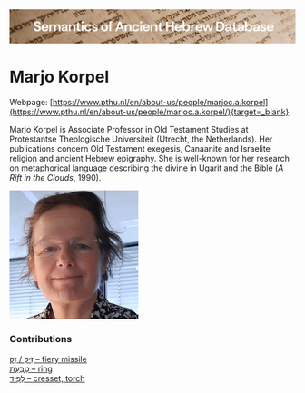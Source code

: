 <html><body><img id="banner" src="../../images/banners/banner.png" alt="banner" /></body></html>

# Marjo Korpel

Webpage: [https://www.pthu.nl/en/about-us/people/marjoc.a.korpel](https://www.pthu.nl/en/about-us/people/marjoc.a.korpel/){target=_blank}


Marjo Korpel is Associate Professor in Old Testament Studies at Protestantse Theologische Universiteit (Utrecht, the Netherlands). Her publications concern Old Testament exegesis, Canaanite and Israelite religion and ancient Hebrew epigraphy. She is well-known for her  research on metaphorical language describing the divine in Ugarit and the Bible (<i>A Rift in the Clouds</i>, 1990).

![marjo korpel](../images/photos/marjo_korpel.jpg "Marjo Korpel")


### Contributions
[<span dir="rtl">זֵק</span> <span dir="rtl">/</span> <span dir="rtl">זִיק</span> – fiery missile](../words/ziq.md)<br>[טַבַּעַת – ring](../words/tabba3at.md)<br>[לַפִּּיד – cresset, torch](../words/lappid.md)<br>